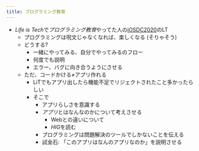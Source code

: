 ```yaml
---
title: プログラミング教育
---
```


* *Life is Tech*で*プログラミング教育*やってた人の[iOSDC2020](iOSDC2020.md)のLT
  * プログラミングは呪文じゃなくなれば、楽しくなる (そりゃそう)
  * どうする?
    * 一緒にやってみる、自分でやってみるのフロー
    * 何度でも説明
    * エラー、バグに向き合うようにさせる
  * ただ、コードかける≠アプリ作れる
    * LiTでもアプリ出したら機能不足でリジェクトされたこと多かったらしい
    * そこで
      * アプリらしさを意識する
      * *アプリ*とはなんなのかについて考えさせる
        * Webとの違いについて
        * *HIG*を読む
      * プログラミングは問題解決のツールでしかないことを伝える
      * 試金石: 「このアプリはなんのアプリなのか」を説明させる
